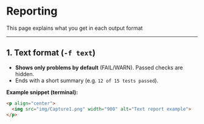 # Reporting

This page explains what you get in each output format

---

## 1. Text format (`-f text`)

- **Shows only problems by default** (FAIL/WARN). Passed checks are hidden.
- Ends with a short summary (e.g. `12 of 15 tests passed`).

**Example snippet (terminal):**


```html
<p align="center">
  <img src="img/Capture1.png" width="900" alt="Text report example">
</p>
